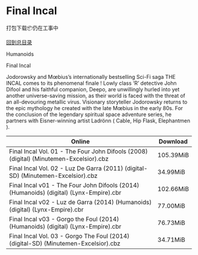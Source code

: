 # Final Incal

打包下载📦仍在工事中

[回到总目录](/Catalogs.md)

Humanoids

Final Incal

Jodorowsky and Mœbius’s internationally bestselling Sci-Fi saga THE INCAL comes to its phenomenal finale !  Lowly class ‘R’ detective John Difool and his faithful companion, Deepo, are unwillingly hurled into yet another universe-saving mission, as their world is faced with the threat of an all-devouring metallic virus.  Visionary storyteller Jodorowsky returns to the epic mythology he created with the late Mœbius in the early 80s.  For the conclusion of the legendary spiritual space adventure series, he partners with Eisner-winning artist Ladrönn ( Cable,   Hip Flask,   Elephantmen ). 





Online | Download
--- | ---
Final Incal Vol. 01 - The Four John Difools (2008) (digital) (Minutemen-Excelsior).cbz | 105.39MiB
Final Incal Vol. 02 - Luz De Garra (2011) (digital-SD) (Minutemen-Excelsior).cbz | 34.99MiB
Final Incal v01 - The Four John Difools (2014) (Humanoids) (digital) (Lynx-Empire).cbr | 102.66MiB
Final Incal v02 - Luz de Garra (2014) (Humanoids) (digital) (Lynx-Empire).cbr | 77.00MiB
Final Incal v03 - Gorgo the Foul (2014) (Humanoids) (digital) (Lynx-Empire).cbr | 76.73MiB
Final Incal Vol. 03 - Gorgo The Foul (2014) (digital-SD) (Minutemen-Excelsior).cbz | 34.71MiB